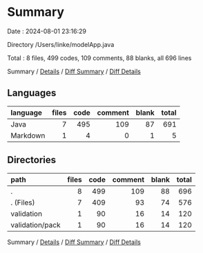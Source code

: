 # Summary

Date : 2024-08-01 23:16:29

Directory /Users/linke/modelApp.java

Total : 8 files,  499 codes, 109 comments, 88 blanks, all 696 lines

Summary / [Details](details.md) / [Diff Summary](diff.md) / [Diff Details](diff-details.md)

## Languages
| language | files | code | comment | blank | total |
| :--- | ---: | ---: | ---: | ---: | ---: |
| Java | 7 | 495 | 109 | 87 | 691 |
| Markdown | 1 | 4 | 0 | 1 | 5 |

## Directories
| path | files | code | comment | blank | total |
| :--- | ---: | ---: | ---: | ---: | ---: |
| . | 8 | 499 | 109 | 88 | 696 |
| . (Files) | 7 | 409 | 93 | 74 | 576 |
| validation | 1 | 90 | 16 | 14 | 120 |
| validation/pack | 1 | 90 | 16 | 14 | 120 |

Summary / [Details](details.md) / [Diff Summary](diff.md) / [Diff Details](diff-details.md)